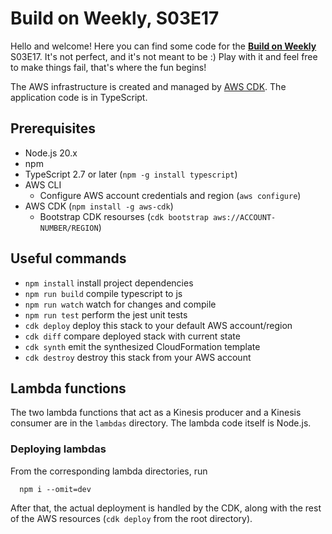 # Build on Weekly, S03E17

Hello and welcome! Here you can find some code for the **[Build on Weekly](https://community.aws/livestreams/build-on-weekly)** S03E17. It's not perfect, and it's not meant to be :) Play with it and feel free to make things fail, that's where the fun begins!

The AWS infrastructure is created and managed by [AWS CDK](https://docs.aws.amazon.com/cdk/latest/guide/home.html). The application code is in TypeScript.

## Prerequisites
* Node.js 20.x
* npm
* TypeScript 2.7 or later (`npm -g install typescript`)
* AWS CLI
  * Configure AWS account credentials and region (`aws configure`)
* AWS CDK (`npm install -g aws-cdk`)
  * Bootstrap CDK resourses (`cdk bootstrap aws://ACCOUNT-NUMBER/REGION`)

## Useful commands

 * `npm install`     install project dependencies 
 * `npm run build`   compile typescript to js
 * `npm run watch`   watch for changes and compile
 * `npm run test`    perform the jest unit tests
 * `cdk deploy`      deploy this stack to your default AWS account/region
 * `cdk diff`        compare deployed stack with current state
 * `cdk synth`       emit the synthesized CloudFormation template
 * `cdk destroy`     destroy this stack from your AWS account

## Lambda functions

The two lambda functions that act as a Kinesis producer and a Kinesis consumer are in the `lambdas` directory. The lambda code itself is Node.js.

### Deploying lambdas

From the corresponding lambda directories, run
```
  npm i --omit=dev
```

After that, the actual deployment is handled by the CDK, along with the rest of the AWS resources (`cdk deploy` from the root directory).
